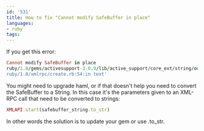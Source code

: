 ```yaml
---
id: '531'
title: How to fix "Cannot modify SafeBuffer in place"
languages:
- ruby
tags:
---
```

If you get this error:


```ruby
Cannot modify SafeBuffer in place
ruby/1.8/gems/activesupport-3.0.9/lib/active_support/core_ext/string/output_safety.rb:119:in gsub!'
ruby/1.8/xmlrpc/create.rb:54:in text'
```
    

You might need to upgrade haml, or if that doesn't help you need to convert the SafeBuffer to a String. In this case it's the parameters given to an XML-RPC call that need to be converted to strings:


```ruby
XMLAPI.start(safebuffer_string.to_str)
```
    

In other words the solution is to update your gem or use .to\_str.

